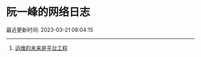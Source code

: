 # 阮一峰的网络日志

最近更新时间: 2023-03-21 08:04:15

--- 
1. [运维的未来是平台工程](http://www.ruanyifeng.com/blog/2023/03/platform-engineering.html) 
